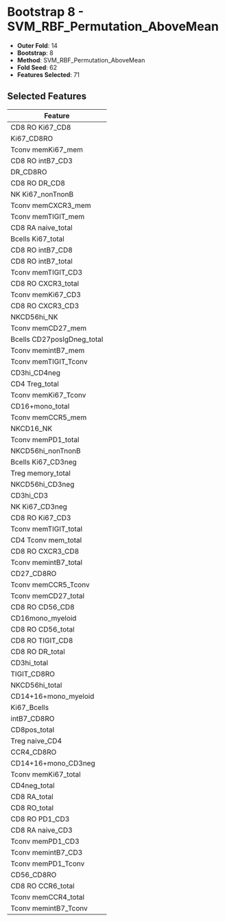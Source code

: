 # Bootstrap 8 - SVM_RBF_Permutation_AboveMean

- **Outer Fold**: 14
- **Bootstrap**: 8
- **Method**: SVM_RBF_Permutation_AboveMean
- **Fold Seed**: 62
- **Features Selected**: 71

## Selected Features

| Feature |
|---------|
| CD8 RO Ki67_CD8 |
| Ki67_CD8RO |
| Tconv memKi67_mem |
| CD8 RO intB7_CD3 |
| DR_CD8RO |
| CD8 RO DR_CD8 |
| NK Ki67_nonTnonB |
| Tconv memCXCR3_mem |
| Tconv memTIGIT_mem |
| CD8 RA naive_total |
| Bcells Ki67_total |
| CD8 RO intB7_CD8 |
| CD8 RO intB7_total |
| Tconv memTIGIT_CD3 |
| CD8 RO CXCR3_total |
| Tconv memKi67_CD3 |
| CD8 RO CXCR3_CD3 |
| NKCD56hi_NK |
| Tconv memCD27_mem |
| Bcells CD27posIgDneg_total |
| Tconv memintB7_mem |
| Tconv memTIGIT_Tconv |
| CD3hi_CD4neg |
| CD4 Treg_total |
| Tconv memKi67_Tconv |
| CD16+mono_total |
| Tconv memCCR5_mem |
| NKCD16_NK |
| Tconv memPD1_total |
| NKCD56hi_nonTnonB |
| Bcells Ki67_CD3neg |
| Treg memory_total |
| NKCD56hi_CD3neg |
| CD3hi_CD3 |
| NK Ki67_CD3neg |
| CD8  RO Ki67_CD3 |
| Tconv memTIGIT_total |
| CD4 Tconv mem_total |
| CD8 RO CXCR3_CD8 |
| Tconv memintB7_total |
| CD27_CD8RO |
| Tconv memCCR5_Tconv |
| Tconv memCD27_total |
| CD8 RO CD56_CD8 |
| CD16mono_myeloid |
| CD8 RO CD56_total |
| CD8 RO TIGIT_CD8 |
| CD8 RO DR_total |
| CD3hi_total |
| TIGIT_CD8RO |
| NKCD56hi_total |
| CD14+16+mono_myeloid |
| Ki67_Bcells |
| intB7_CD8RO |
| CD8pos_total |
| Treg naive_CD4 |
| CCR4_CD8RO |
| CD14+16+mono_CD3neg |
| Tconv memKi67_total |
| CD4neg_total |
| CD8 RA_total |
| CD8 RO_total |
| CD8 RO PD1_CD3 |
| CD8 RA naive_CD3 |
| Tconv memPD1_CD3 |
| Tconv memintB7_CD3 |
| Tconv memPD1_Tconv |
| CD56_CD8RO |
| CD8 RO CCR6_total |
| Tconv memCCR4_total |
| Tconv memintB7_Tconv |
